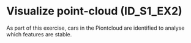 # Visualize point-cloud (ID_S1_EX2)
As part of this exercise, cars in the Piontcloud are identified to analyse which features are stable.
